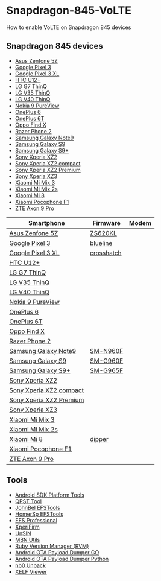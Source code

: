 # Snapdragon-845-VoLTE
How to enable VoLTE on Snapdragon 845 devices

## Snapdragon 845 devices
- [Asus Zenfone 5Z](https://www.gsmarena.com/asus_zenfone_5z_zs620kl-9096.php)
- [Google Pixel 3](https://www.gsmarena.com/google_pixel_3-9256.php)
- [Google Pixel 3 XL](https://www.gsmarena.com/google_pixel_3_xl-9257.php)
- [HTC U12+](https://www.gsmarena.com/htc_u12+-9119.php)
- [LG G7 ThinQ](https://www.gsmarena.com/lg_g7_thinq-9115.php)
- [LG V35 ThinQ](https://www.gsmarena.com/lg_v35_thinq-9191.php)
- [LG V40 ThinQ](https://www.gsmarena.com/lg_v40_thinq-9300.php)
- [Nokia 9 PureView](https://www.gsmarena.com/nokia_9_pureview-8867.php)
- [OnePlus 6](https://www.gsmarena.com/oneplus_6-9109.php)
- [OnePlus 6T](https://www.gsmarena.com/oneplus_6t-9350.php)
- [Oppo Find X](https://www.gsmarena.com/oppo_find_x-7885.php)
- [Razer Phone 2](https://www.gsmarena.com/razer_phone_2-9363.php)
- [Samsung Galaxy Note9](https://www.gsmarena.com/samsung_galaxy_note9-9163.php)
- [Samsung Galaxy S9](https://www.gsmarena.com/samsung_galaxy_s9-8966.php)
- [Samsung Galaxy S9+](https://www.gsmarena.com/samsung_galaxy_s9+-8967.php)
- [Sony Xperia XZ2](https://www.gsmarena.com/sony_xperia_xz2-9081.php)
- [Sony Xperia XZ2 compact](https://www.gsmarena.com/sony_xperia_xz2_compact-9082.php)
- [Sony Xperia XZ2 Premium](https://www.gsmarena.com/sony_xperia_xz2_premium-9166.php)
- [Sony Xperia XZ3](https://www.gsmarena.com/sony_xperia_xz3-9232.php)
- [Xiaomi Mi Mix 3](https://www.gsmarena.com/xiaomi_mi_mix_3-9378.php)
- [Xiaomi Mi Mix 2s](https://www.gsmarena.com/xiaomi_mi_mix_2s-9067.php)
- [Xiaomi Mi 8](https://www.gsmarena.com/xiaomi_mi_8-9065.php)
- [Xiaomi Pocophone F1](https://www.gsmarena.com/xiaomi_pocophone_f1-9293.php)
- [ZTE Axon 9 Pro](https://www.gsmarena.com/zte_axon_9_pro-9069.php)

| Smartphone                                                                           | Firmware                                                                            | Modem |
|--------------------------------------------------------------------------------------|-------------------------------------------------------------------------------------|-------|
| [Asus Zenfone 5Z](https://www.gsmarena.com/asus_zenfone_5z_zs620kl-9096.php)         | [ZS620KL](https://www.asus.com/supportonly/zenfone%205z%20(zs620kl)/helpdesk_bios/) |       |
| [Google Pixel 3](https://www.gsmarena.com/google_pixel_3-9256.php)                   | [blueline](https://developers.google.com/android/images#blueline)                   |       |
| [Google Pixel 3 XL](https://www.gsmarena.com/google_pixel_3_xl-9257.php)             | [crosshatch](https://developers.google.com/android/images#crosshatch)               |       |
| [HTC U12+](https://www.gsmarena.com/htc_u12+-9119.php)                               |                                                                                     |       |
| [LG G7 ThinQ](https://www.gsmarena.com/lg_g7_thinq-9115.php)                         |                                                                                     |       |
| [LG V35 ThinQ](https://www.gsmarena.com/lg_v35_thinq-9191.php)                       |                                                                                     |       |
| [LG V40 ThinQ](https://www.gsmarena.com/lg_v40_thinq-9300.php)                       |                                                                                     |       |
| [Nokia 9 PureView](https://www.gsmarena.com/nokia_9_pureview-8867.php)               |                                                                                     |       |
| [OnePlus 6](https://www.gsmarena.com/oneplus_6-9109.php)                             |                                                                                     |       |
| [OnePlus 6T](https://www.gsmarena.com/oneplus_6t-9350.php)                           |                                                                                     |       |
| [Oppo Find X](https://www.gsmarena.com/oppo_find_x-7885.php)                         |                                                                                     |       |
| [Razer Phone 2](https://www.gsmarena.com/razer_phone_2-9363.php)                     |                                                                                     |       |
| [Samsung Galaxy Note9](https://www.gsmarena.com/samsung_galaxy_note9-9163.php)       | [SM-N960F](https://www.sammobile.com/samsung/galaxy-note9/firmware/)                |       |
| [Samsung Galaxy S9](https://www.gsmarena.com/samsung_galaxy_s9-8966.php)             | [SM-G960F](https://www.sammobile.com/samsung/galaxy-s9/firmware/)                   |       |
| [Samsung Galaxy S9+](https://www.gsmarena.com/samsung_galaxy_s9+-8967.php)           | [SM-G965F](https://www.sammobile.com/samsung/galaxy-s9-plus/firmware/)              |       |
| [Sony Xperia XZ2](https://www.gsmarena.com/sony_xperia_xz2-9081.php)                 |                                                                                     |       |
| [Sony Xperia XZ2 compact](https://www.gsmarena.com/sony_xperia_xz2_compact-9082.php) |                                                                                     |       |
| [Sony Xperia XZ2 Premium](https://www.gsmarena.com/sony_xperia_xz2_premium-9166.php) |                                                                                     |       |
| [Sony Xperia XZ3](https://www.gsmarena.com/sony_xperia_xz3-9232.php)                 |                                                                                     |       |
| [Xiaomi Mi Mix 3](https://www.gsmarena.com/xiaomi_mi_mix_3-9378.php)                 |                                                                                     |       |
| [Xiaomi Mi Mix 2s](https://www.gsmarena.com/xiaomi_mi_mix_2s-9067.php)               |                                                                                     |       |
| [Xiaomi Mi 8](https://www.gsmarena.com/xiaomi_mi_8-9065.php)                         | [dipper](https://mifirm.net/model/dipper.ttt)                                       |       |
| [Xiaomi Pocophone F1](https://www.gsmarena.com/xiaomi_pocophone_f1-9293.php)         |                                                                                     |       |
| [ZTE Axon 9 Pro](https://www.gsmarena.com/zte_axon_9_pro-9069.php)                   |                                                                                     |       |

## Tools

- [Android SDK Platform Tools](https://developer.android.com/studio/releases/platform-tools)
- [QPST Tool](https://qpsttool.com/)
- [JohnBel EFSTools](https://github.com/JohnBel/EfsTools)
- [HomerSp EFSTools](https://github.com/HomerSp/EfsTools)
- [EFS Professional](https://github.com/0x7c3d7c/EFS-Professional-Source)
- [XperiFirm](https://forum.xda-developers.com/t/tool-xperifirm-xperia-firmware-downloader-v5-6-5.2834142/)
- [UnSIN](https://forum.xda-developers.com/t/tool-unsin-sin-v3-v4-v5-unpacker-v1-13.3128106/)
- [MBN Utils](https://github.com/fenrir-naru/mbn_utils)
- [Ruby Version Manager (RVM)](https://github.com/rvm/rvm)
- [Android OTA Payload Dumper GO](https://github.com/ssut/payload-dumper-go)
- [Android OTA Payload Dumper Python](https://github.com/vm03/payload_dumper)
- [nb0 Unpack](https://github.com/HemanthJabalpuri/nb0-unpack)
- [XELF Viewer](https://github.com/horsicq/XELFViewer)

